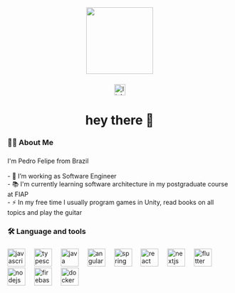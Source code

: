 <div align="center">
  <img height="150" src="https://media.licdn.com/dms/image/D4D03AQEGfDYW0sXYvA/profile-displayphoto-shrink_800_800/0/1694020222616?e=1726704000&v=beta&t=eor_Pm4BnhzsYlPL5kU3bmT7YabGEXTrjdNGTqsQMC8"  />
</div>

###

<div align="center">
  <a href="https://www.linkedin.com/in/pedromoraescarrijo/">
    <img src="https://img.shields.io/static/v1?message=LinkedIn&logo=linkedin&label=&color=0077B5&logoColor=white&labelColor=&style=for-the-badge" height="25" alt="linkedin logo" />
  </a>
</div>

###

<h1 align="center">hey there 👋</h1>

###

<h3 align="left">👩‍💻  About Me</h3>

###

<p align="left">I'm Pedro Felipe from Brazil<br><br>- 🔭 I’m working as Software Engineer<br>- 📚 I'm currently learning software architecture in my postgraduate course at FIAP<br>- ⚡ In my free time I usually program games in Unity, read books on all topics and play the guitar </p>

###

<h3 align="left">🛠 Language and tools</h3>

###

<div align="left">
  <img src="https://cdn.jsdelivr.net/gh/devicons/devicon/icons/javascript/javascript-original.svg" height="40" alt="javascript logo"  />
  <img width="12" />
  <img src="https://cdn.jsdelivr.net/gh/devicons/devicon/icons/typescript/typescript-original.svg" height="40" alt="typescript logo"  />
  <img width="12" />
  <img src="https://cdn-icons-png.flaticon.com/512/5968/5968282.png" height="40" alt="java logo"  />
  <img width="12" />
  <img src="https://seeklogo.com/images/A/angular-icon-logo-5FC0C40EAC-seeklogo.com.png" height="40" alt="angular logo"  />
  <img width="12" />
  <img src="https://static-00.iconduck.com/assets.00/spring-icon-2048x2045-yufnoc34.png" height="40" alt="spring logo"  />
  <img width="12" />
  <img src="https://cdn.jsdelivr.net/gh/devicons/devicon/icons/react/react-original.svg" height="40" alt="react logo"  />
  <img width="12" />
  <img src="https://cdn.jsdelivr.net/gh/devicons/devicon/icons/nextjs/nextjs-original.svg" height="40" alt="nextjs logo"  />
  <img width="12" />
  <img src="https://static-00.iconduck.com/assets.00/flutter-icon-1651x2048-ojswpayr.png" height="40" alt="flutter logo"  />
  <img width="12" />
  <img src="https://cdn.jsdelivr.net/gh/devicons/devicon/icons/nodejs/nodejs-original.svg" height="40" alt="nodejs logo"  />
  <img width="12" />
  <img src="https://cdn.jsdelivr.net/gh/devicons/devicon/icons/firebase/firebase-plain-wordmark.svg" height="40" alt="firebase logo"  />
  <img width="12" />
  <img src="https://cdn.jsdelivr.net/gh/devicons/devicon/icons/docker/docker-plain-wordmark.svg" height="40" alt="docker logo"  />
  <img width="12" />
</div>

###

###
